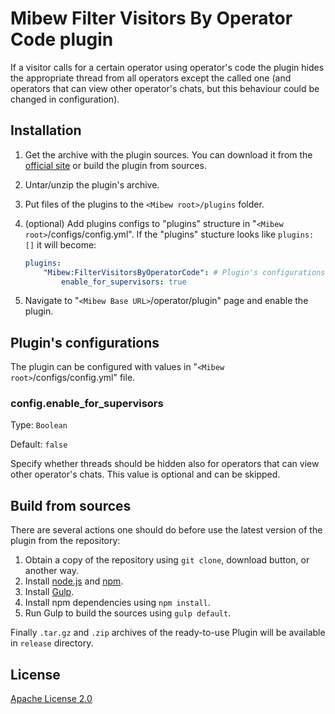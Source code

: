 # Mibew Filter Visitors By Operator Code plugin

If a visitor calls for a certain operator using operator's code the plugin hides the appropriate thread from all operators except the called one (and operators that can view other operator's chats, but this behaviour could be changed in configuration).

## Installation

1. Get the archive with the plugin sources. You can download it from the [official site](https://mibew.org/plugins#mibew-filter-visitors-by-operator-code) or build the plugin from sources.

2. Untar/unzip the plugin's archive.

3. Put files of the plugins to the `<Mibew root>/plugins`  folder.

4. (optional) Add plugins configs to "plugins" structure in "`<Mibew root>`/configs/config.yml". If the "plugins" stucture looks like `plugins: []` it will become:
    ```yaml
    plugins:
        "Mibew:FilterVisitorsByOperatorCode": # Plugin's configurations are described below
            enable_for_supervisors: true
    ```

5. Navigate to "`<Mibew Base URL>`/operator/plugin" page and enable the plugin.

## Plugin's configurations

The plugin can be configured with values in "`<Mibew root>`/configs/config.yml" file.

### config.enable_for_supervisors

Type: `Boolean`

Default: `false`

Specify whether threads should be hidden also for operators that can view other operator's chats. This value is optional and can be skipped.

## Build from sources

There are several actions one should do before use the latest version of the plugin from the repository:

1. Obtain a copy of the repository using `git clone`, download button, or another way.
2. Install [node.js](http://nodejs.org/) and [npm](https://www.npmjs.org/).
3. Install [Gulp](http://gulpjs.com/).
4. Install npm dependencies using `npm install`.
5. Run Gulp to build the sources using `gulp default`.

Finally `.tar.gz` and `.zip` archives of the ready-to-use Plugin will be available in `release` directory.

## License

[Apache License 2.0](http://www.apache.org/licenses/LICENSE-2.0.html)
